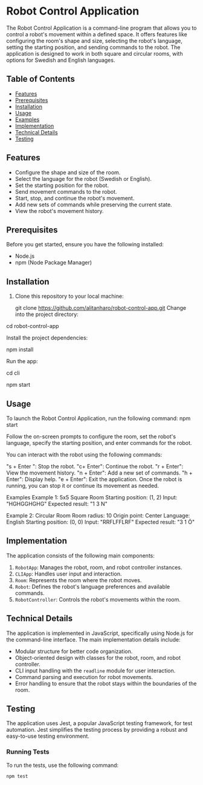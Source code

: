 # Robot Control Application

The Robot Control Application is a command-line program that allows you to control a robot's movement within a defined space. It offers features like configuring the room's shape and size, selecting the robot's language, setting the starting position, and sending commands to the robot. The application is designed to work in both square and circular rooms, with options for Swedish and English languages.

## Table of Contents

- [Features](#features)
- [Prerequisites](#prerequisites)
- [Installation](#installation)
- [Usage](#usage)
- [Examples](#examples)
- [Implementation](#implementation)
- [Technical Details](#technical-details)
- [Testing](#testing)

## Features

- Configure the shape and size of the room.
- Select the language for the robot (Swedish or English).
- Set the starting position for the robot.
- Send movement commands to the robot.
- Start, stop, and continue the robot's movement.
- Add new sets of commands while preserving the current state.
- View the robot's movement history.

## Prerequisites

Before you get started, ensure you have the following installed:

- Node.js
- npm (Node Package Manager)

## Installation

1. Clone this repository to your local machine:


   git clone https://github.com/alitanharo/robot-control-app.git
Change into the project directory:

cd robot-control-app

Install the project dependencies:

npm install
 
Run the app:

cd cli

npm start

## Usage

To launch the Robot Control Application, run the following command:
npm start

Follow the on-screen prompts to configure the room, set the robot's language, specify the starting position, and enter commands for the robot.

You can interact with the robot using the following commands:

"s + Enter ": Stop the robot.
"c+ Enter": Continue the robot.
"r + Enter": View the movement history.
"n + Enter": Add a new set of commands.
"h + Enter": Display help.
"e + Enter": Exit the application.
Once the robot is running, you can stop it or continue its movement as needed.

Examples
Example 1: 5x5 Square Room
Starting position: (1, 2)
Input: "HGHGGHGHG"
Expected result: "1 3 N"

Example 2: Circular Room
Room radius: 10
Origin point: Center
Language: English
Starting position: (0, 0)
Input: "RRFLFFLRF"
Expected result: "3 1 Ö"


## Implementation

The application consists of the following main components:

1. `RobotApp`: Manages the robot, room, and robot controller instances.
2. `CLIApp`: Handles user input and interaction.
3. `Room`: Represents the room where the robot moves.
4. `Robot`: Defines the robot's language preferences and available commands.
5. `RobotController`: Controls the robot's movements within the room.

## Technical Details

The application is implemented in JavaScript, specifically using Node.js for the command-line interface. The main implementation details include:

- Modular structure for better code organization.
- Object-oriented design with classes for the robot, room, and robot controller.
- CLI input handling with the `readline` module for user interaction.
- Command parsing and execution for robot movements.
- Error handling to ensure that the robot stays within the boundaries of the room.

## Testing

The application uses Jest, a popular JavaScript testing framework, for test automation. Jest simplifies the testing process by providing a robust and easy-to-use testing environment.

### Running Tests

To run the tests, use the following command:

```shell
npm test

